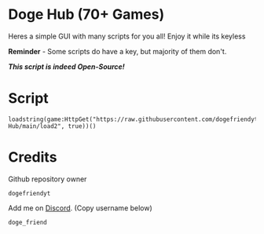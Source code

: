 # Doge Hub **(70+ Games)**

Heres a simple GUI with many scripts for you all! Enjoy it while its keyless

**Reminder** - Some scripts do have a key, but majority of them don't.

***This script is indeed Open-Source!***

# Script

```
loadstring(game:HttpGet("https://raw.githubusercontent.com/dogefriendyt/Doge-Hub/main/load2", true))()
```

# Credits

Github repository owner
```
dogefriendyt
```
Add me on <a href="https://discord.com/app">Discord</a>. (Copy username below)
```
doge_friend
```
